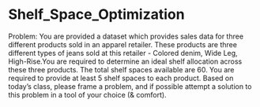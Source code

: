 # Shelf_Space_Optimization
Problem: You are provided a dataset which provides sales data for three different products sold in an apparel retailer. These products are three different types of jeans sold at this retailer - Colored denim, Wide Leg, High-Rise.You are required to determine an ideal shelf allocation across these three products. The total shelf spaces available are 60. You are required to provide at least 5 shelf spaces to each product. Based on today’s class, please frame a problem, and if possible attempt a solution to this problem in a tool of your choice (& comfort).
